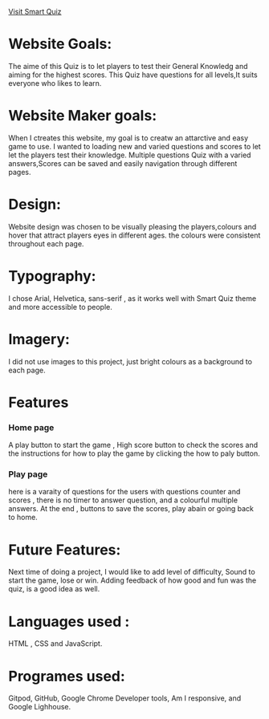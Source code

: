 [Visit Smart Quiz]()<br>
# Website Goals:
The aime of this Quiz is to let players to test their General Knowledg and aiming for the highest scores.
This Quiz have questions for all levels,It suits everyone who likes to learn.
# Website Maker goals:
When I ctreates this website, my goal is to creatw an attarctive and easy game to use.
I wanted to loading new and varied questions and scores to let let the players test their knowledge.
Multiple questions Quiz with a varied answers,Scores can be saved and easily navigation through different pages.
# Design:
Website design was chosen to be visually pleasing the players,colours and hover that attract players eyes in different ages. the colours were consistent throughout each page.
# Typography:
I chose Arial, Helvetica, sans-serif , as it works well with Smart Quiz theme and more accessible to people.
# Imagery:
I did not use images to this project, just bright colours as a background to each page.
# Features
### Home page
A play button to start the game , High score button to check the scores and the instructions for how to play the game by clicking the how to paly button.
### Play page 
here is a varaity of questions for the users with questions counter and scores , there is no timer to answer question, and a colourful multiple answers.
At the end , buttons to save the scores, play abain or going back to home.
# Future Features:
Next time of doing a project, I would like to add level of difficulty, Sound to start the game, lose or win.
Adding feedback of how good and fun was the quiz, is a good idea as well.
# Languages used :
HTML , CSS and JavaScript.
# Programes used:
Gitpod, GitHub, Google Chrome Developer tools, Am I responsive, and Google Lighhouse.






